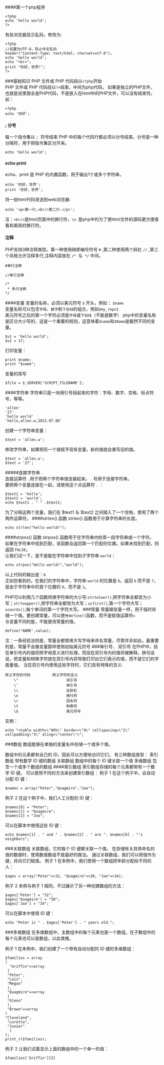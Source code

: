 ####第一个php程序

    <?php
    echo 'hello world';
    ?>

有些浏览器显示乱码，修改为:

    <?php
    //设置为UTF-8，防止中文乱码
    header("Content-Type: text/html; charset=utf-8");
    echo 'hello world';
    echo "<br>";
    print "你好，世界!";
    ?>

###基础知识
PHP 文件或 PHP 代码段以`<?php`开始        
PHP 文件或 PHP 代码段以`?>`结束，中间为php代码。 如果是独立的PHP文件，也就是说里面全是PHP代码，不是嵌入在html中的PHP文件，可以没有结束符。如：     

    <?php
    echo '你好';

####  ;  分号
每一个指令集以 `; `符号结束 PHP 中的每个代码行都必须以分号结束。分号是一种分隔符，用于把指令集区分开来。 

    echo 'hello world';

####  echo  print
echo、print 是 PHP 的内置函数，用于输出1个或多个字符串。  

    echo '你好，世界';
    print '你好，世界';

将一些html代码发送到web浏览器:

    echo '<p>第一行,<br/>第二行.</p>';

注：`<br/>`是html页面中的换行符，`\n `是php中的为了使html文件的源码更方便查看和美观的换行符。
#### 注释    
PHP支持3种注释类型。第一种使用磅即编号符号 `#`  ,第二种使用两个斜杠 `//`  ,第三个风格允许注释多行,注释内容放在 `/* `与` */` 中间。

    #单行注释
    
    //单行注释
    
    /*
     * 多行注释
    */

####变量
变量的名称，必须以美元符号 `$` 开头，例如： `$name`   
变量名称可以包含`字母`、`数字`和`下划线`的组合，例如`$my_repo1`         
美元符号之后的第一个字符必须是`字母`或`下划线`（不能是数字）
php中的变量名称是区分大小写的，这是一个重要的规则。这意味着`$name`和`$Name`是截然不同的变量。

    $v1 = 'hello world';
    $v2 = 17;

打印变量：

    print $name;
    print "$name";

变量的简写

    $file = $_SERVER['SCRIPT_FILENAME'];



####字符串
字符串只是一块用引号括起来的字符：字母、数字、空格、标点符号，等等。

    'allen'
    '27'
    'hello world'
    'hello,allen.w,2013.07.08'

创建一个字符串变量：

    $text = 'allen.w';

修改字符串，如果把另一个值赋予现有变量，新的值就会重写旧的值。

    $text = 'allen.w';
    $text = '27';

#####连接字符串  .  
连接运算符 `.`用于把两个字符串值连接起来。 . 号用于连接字符串。           
要把两个变量连接在一起，请使用这个点运算符 `.` ：

    $text1 = 'hello';
    $text2 = 'world';
    echo $text1 . " " .$text2;

为了分隔这两个变量，我们在 $text1 与 $text2 之间插入了一个空格，使用了两个两件运算符。
####strlen() 函数
strlen() 函数用于计算字符串的长度。

    echo strlen("hello world!");

####strpos() 函数
strpos() 函数用于在字符串内检索一段字符串或一个字符。          
如果在字符串中找到匹配，该函数会返回第一个匹配的位置。如果未找到匹配，则返回 `FALSE`。          
让我们试一下，是不是能在字符串中找到子字符串 `world`：

	echo strpos("Hello world!","world");

以上代码的输出是：`6`       
正如您看到的，在我们的字符串中，字符串 `world` 的位置是 `6`。返回 `6` 而不是 `7`，是由于字符串中的首个位置的 `0`，而不是 `1`。
        
PHP可以利用几个函数转换字符串的大小写:`strtolwer()`,把字符串全都变为小写；`strtoupper()`,把字符串全都改为大写；`ucfirst()`,第一个字符大写；`ucwords()`,每个单词的第一个字符大写。
###常量
常量跟变量一样，用于临时存储一个值。要创建常量，可以使`用define()`函数，而不是赋值运算符`=`    
与变量不同的是，不能更改常量的值。

    define('NAME',value);

注：一条经验法则是，常量全都使用大写字母来命名常量，尽管并非如此。最重要的是，常量不会像变量那样使用初始美元符号
###单引号、  双引号
在PHP中，括在单引号内的值将照字母意义进行处理，而括在双引号内的值将被解释。换句话说，把变量和特殊字符放在双引号内将导致打印出它们表示的值，而不是它们的字面量值。
当在双引号内使用这些字符时，它们具有特殊的含义:

    转义字符的代码          转义字符的含义
    	\"                      双引号
    	\'                      单引号
    	\\                      反斜杠
    	\n                      换行符
    	\r                      回车符
    	\t                      制表符
    	\$                      美元符号

实例：

    echo "<table width=\"80%\" border=\"0\" cellspacing=\"2\" cellpadding\"3\" aling=\"center\">";




###数组
数组能够在单独的变量名中存储一个或多个值。

数组中的元素都有自己的 ID，因此可以方便地访问它们。
有三种数组类型：
索引数组
带有数字 ID 键的数组
关联数组
数组中的每个 ID 键关联一个值
多维数组
包含一个或多个数组的数组
####索引数组
索引数组存储的每个元素都带有一个数字 ID 键。
可以使用不同的方法来创建索引数组：
例子 1
在这个例子中，会自动分配 ID 键：

	$names = array("Peter","Quagmire","Joe");

例子 2
在这个例子中，我们人工分配的 ID 键：

	$names[0] = "Peter";
	$names[1] = "Quagmire";
	$names[2] = "Joe";

可以在脚本中使用这些 ID 键：

	echo $names[1] . " and " . $names[2] . " are ". $names[0] . "'s neighbors";

###关联数组
关联数组，它的每个 ID 键都关联一个值。
在存储有关具体命名的值的数据时，使用数值数组不是最好的做法。
通过关联数组，我们可以把值作为键，并向它们赋值。
例子 1
在本例中，我们使用一个数组把年龄分配给不同的人：

	$ages = array("Peter"=>32, "Quagmire"=>30, "Joe"=>34);

例子 2
本例与例子 1 相同，不过展示了另一种创建数组的方法：

	$ages['Peter'] = "32";
	$ages['Quagmire'] = "30";
	$ages['Joe'] = "34";

可以在脚本中使用 ID 键：

	echo "Peter is " . $ages['Peter'] . " years old.";

###多维数组
在多维数组中，主数组中的每个元素也是一个数组。在子数组中的每个元素也可以是数组，以此类推。

例子 1
在本例中，我们创建了一个带有自动分配的 ID 键的多维数组：

	$families = array
	(
	  "Griffin"=>array
 	 (
 	 "Peter",
 	 "Lois",
 	 "Megan"
 	 ),
 	 "Quagmire"=>array
 	 (
 	 "Glenn"
 	 ),
 	 "Brown"=>array
  	(
  	"Cleveland",
 	 "Loretta",
 	 "Junior"
	  )
	);
	print_r($families);

例子 2
让我们试着显示上面的数组中的一个单一的值：

	$families['Griffin'][2]


